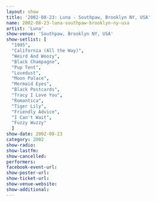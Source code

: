 ```yaml
---
layout: show
title: '2002-08-23: Luna - Southpaw, Brooklyn NY, USA'
name: 2002-08-23-luna-southpaw-brooklyn-ny-usa
artist: 'Luna'
show-venue: 'Southpaw, Brooklyn NY, USA'
show-setlist: [
  "1995",
  "California (All the Way)",
  "Weird And Woozy",
  "Black Champagne",
  "Pup Tent",
  "Lovedust",
  "Moon Palace",
  "Mermaid Eyes",
  "Black Postcards",
  "Tracy I Love You",
  "Romantica",
  "Tiger Lily",
  "Friendly Advice",
  "I Can't Wait",
  "Fuzzy Wuzzy"
  ]
show-date: 2002-08-23
category: 2002
show-radio: 
show-lastfm: 
show-cancelled: 
performers: 
facebook-event-url: 
show-poster-url: 
show-ticket-url: 
show-venue-website: 
show-additional: 
---
```


